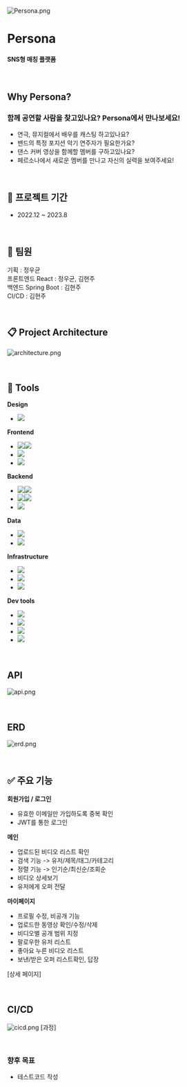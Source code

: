 ![Persona.png](img/Persona.png)
# Persona
#### **SNS형 매칭 플랫폼**  
  
</br>
      
## Why Persona?
### 함께 공연할 사람을 찾고있나요? Persona에서 만나보세요!
 
 
 - 연극, 뮤지컬에서 배우를 캐스팅 하고있나요?  
 - 밴드의 특정 포지션 악기 연주자가 필요한가요?  
 - 댄스 커버 영상을 함께할 멤버를 구하고있나요?  
 - 페르소나에서 새로운 멤버를 만나고 자신의 실력을 보여주세요!   

</br>

## :calendar: 프로젝트 기간
- 2022.12 ~ 2023.8  
  
</br>
  
## :runner: 팀원 
기획 : 정우균  
프론트엔드 React : 정우균, 김현주  
백엔드 Spring Boot : 김현주  
CI/CD : 김현주  

</br>

## :clipboard: Project Architecture
![architecture.png](img/architecture.png)  

</br>

## :wrench: Tools  
**Design**  
- <img src="https://img.shields.io/badge/figma-%23F24E1E.svg?style=for-the-badge&logo=figma&logoColor=white">



**Frontend**  
- <img src="https://img.shields.io/badge/react-%2320232a.svg?style=for-the-badge&logo=react&logoColor=%2361DAFB"><img src="https://img.shields.io/badge/18.2.0-515151?style=for-the-badge">  
- <img src="https://img.shields.io/badge/mobx-FF9955?style=for-the-badge&logo=mobx&logoColor=white">  
- <img src="https://img.shields.io/badge/axios-5A29E4?style=for-the-badge&logo=axios&logoColor=white">  


**Backend**  
- <img src="https://img.shields.io/badge/springboot-6DB33F?style=for-the-badge&logo=springboot&logoColor=white"><img src="https://img.shields.io/badge/2.7.6-515151?style=for-the-badge">  
- <img src="https://img.shields.io/badge/java-%23ED8B00.svg?style=for-the-badge&logo=openjdk&logoColor=white"><img src="https://img.shields.io/badge/8-515151?style=for-the-badge">  
- <img src="https://img.shields.io/badge/JWT-black?style=for-the-badge&logo=JSON%20web%20tokens">  



**Data**  
- <img src="https://img.shields.io/badge/mysql-4479A1?style=for-the-badge&logo=mysql&logoColor=white">  
- <img src="https://img.shields.io/badge/amazonrds-527FFF?style=for-the-badge&logo=amazonrds&logoColor=white">  



**Infrastructure**  
- <img src="https://img.shields.io/badge/amazonaws-232F3E?style=for-the-badge&logo=amazonaws&logoColor=white">  
- <img src="https://img.shields.io/badge/terraform-844FBA?style=for-the-badge&logo=terraform&logoColor=white">  
- <img src="https://img.shields.io/badge/ansible-EE0000?style=for-the-badge&logo=ansible&logoColor=white">  

**Dev tools**  
- <img src="https://img.shields.io/badge/Visual%20Studio%20Code-0078d7.svg?style=for-the-badge&logo=visual-studio-code&logoColor=white">  
- <img src="https://img.shields.io/badge/intellijidea-000000?style=for-the-badge&logo=intellijidea&logoColor=white">  
- <img src="https://img.shields.io/badge/github-181717?style=for-the-badge&logo=github&logoColor=white">  
- <img src="https://img.shields.io/badge/slack-4A154B?style=for-the-badge&logo=slack&logoColor=white">  

</br>

## API
![api.png](img/api.png)  

</br>

## ERD
![erd.png](img/erd.png)  

</br>

## :white_check_mark: 주요 기능
**회원가입 / 로그인**
- 유효한 이메일만 가입하도록 중복 확인
- JWT를 통한 로그인

**메인**
- 업로드된 비디오 리스트 확인
- 검색 기능 -> 유저/제목/태그/카테고리
- 정렬 기능 -> 인기순/최신순/조회순
- 비디오 상세보기
- 유저에게 오퍼 전달

**마이페이지**
- 프로필 수정, 비공개 기능
- 업로드한 동영상 확인/수정/삭제
- 비디오별 공개 범위 지정
- 팔로우한 유저 리스트
- 좋아요 누른 비디오 리스트
- 보낸/받은 오퍼 리스트확인, 답장


[상세 페이지]

</br>

## CI/CD
![cicd.png](img/cicd.png)
[과정]  

</br>

### 향후 목표
- 테스트코드 작성







































